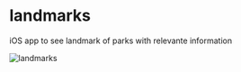 # landmarks
iOS app to see landmark of parks with relevante information

![landmarks](https://user-images.githubusercontent.com/4897773/77863398-765f3300-71f8-11ea-8494-d106e03cb3e4.gif)
